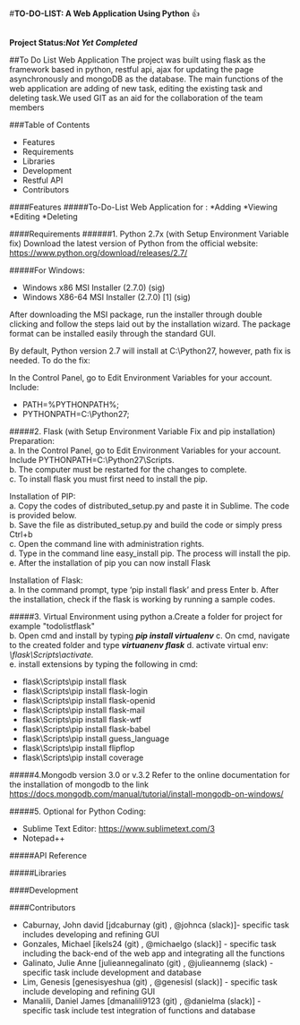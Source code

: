 ﻿#**TO-DO-LIST: A Web Application Using Python** :+1:

##
<b>Project Status:<i>Not Yet Completed</i></b>

##To Do List Web Application
The project was built using flask as the framework based in python, restful api, ajax for updating the page asynchronously and mongoDB as the database. The main functions of the web application are adding of new task, editing the existing task and deleting task.We used GIT as an aid for the collaboration of the team members

###Table of Contents
* Features
* Requirements
* Libraries
* Development
* Restful API
* Contributors

####Features
#####To-Do-List Web Application for : 
*Adding
*Viewing 
*Editing
*Deleting

####Requirements
######1.	Python 2.7x (with Setup Environment Variable fix)
Download the latest version of Python from the official website:
https://www.python.org/download/releases/2.7/ 

#####For Windows: 
* Windows x86 MSI Installer (2.7.0) (sig)
* Windows X86-64 MSI Installer (2.7.0) [1] (sig)

After downloading the MSI package, run the installer through double clicking and follow the steps laid out by the installation wizard. The package format can be installed easily through the standard GUI.

By default, Python version 2.7 will install at C:\Python27\, however, path fix is needed.
To do the fix:

In the Control Panel, go to Edit Environment Variables for your account. Include:
* PATH=%PYTHONPATH%;
* PYTHONPATH=C:\Python27;

#####2. Flask (with Setup Environment Variable Fix and pip installation)
Preparation:<br/>
a.	In the Control Panel, go to Edit Environment Variables for your account. Include PYTHONPATH=C:\Python27\Scripts.<br/>
b.	The computer must be restarted for the changes to complete.<br/>
c.	To install flask you must first need to install the pip.<br/>

Installation of PIP:<br/>
a.	Copy the codes of distributed_setup.py and paste it in Sublime. The code is provided below.<br/>
b.	Save the file as distributed_setup.py and build the code or simply press Ctrl+b<br/>
c.	Open the command line with administration rights.<br/>
d.	Type in the command line easy_install pip. The process will install the pip.<br/>
e.	After the installation of pip you can now install Flask<br/>

Installation of Flask:<br/>
a.	In the command prompt, type ‘pip install flask’ and press Enter
b.	After the installation, check if the flask is working by running a sample codes.

#####3. Virtual Environment using python
a.Create a folder for project for example "todolistflask"<br/>
b. Open cmd and install by typing <b><i>pip install virtualenv</i></b>
c. On cmd, navigate to the created folder and type <b><i>virtuanenv flask</i></b>
d. activate virtual env:	<i>\flask\Scripts\activate.</i><br/>
e. install extensions by typing the following in cmd:<br/>
<ul>
<li>flask\Scripts\pip install flask</li>
<li>flask\Scripts\pip install flask-login</li>
<li>flask\Scripts\pip install flask-openid</li>
<li>flask\Scripts\pip install flask-mail</li>
<li>flask\Scripts\pip install flask-wtf</li>
<li>flask\Scripts\pip install flask-babel</li>
<li>flask\Scripts\pip install guess_language</li>
<li>flask\Scripts\pip install flipflop</li>
<li>flask\Scripts\pip install coverage</li>
</ul>

#####4.Mongodb version 3.0 or v.3.2
Refer to the online documentation for the installation of mongodb to the link https://docs.mongodb.com/manual/tutorial/install-mongodb-on-windows/

#####5.	Optional for Python Coding:
*	Sublime Text Editor: https://www.sublimetext.com/3
*	Notepad++

#####API Reference


#####Libraries


####Development

####Contributors
* Caburnay, John david [jdcaburnay (git) , @johnca (slack)]- specific task includes developing and refining GUI
* Gonzales, Michael [ikels24 (git) , @michaelgo (slack)] - specific task including the back-end of the web app and integrating all the functions 
* Galinato, Julie Anne [julieannegalinato (git) , @julieannemg (slack) - specific task include development and database
* Lim, Genesis [genesisyeshua (git) , @genesisl (slack)] - specific task include developing and refining GUI
* Manalili, Daniel James [dmanalili9123 (git) , @danielma (slack)] - specific task include test integration of functions and database
